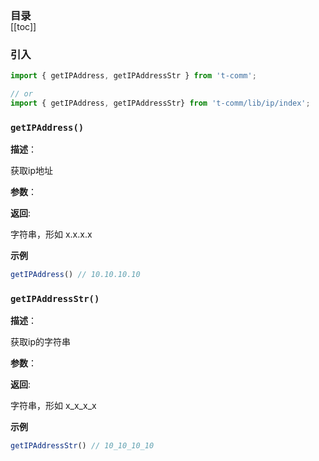 <h3 style="margin-bottom: -1rem;">目录</h3>

[[toc]]

<h3>引入</h3>

```ts
import { getIPAddress, getIPAddressStr } from 't-comm';

// or
import { getIPAddress, getIPAddressStr} from 't-comm/lib/ip/index';
```


### `getIPAddress()` 


**描述**：<p>获取ip地址</p>

**参数**：

**返回**: <p>字符串，形如 x.x.x.x</p>

**示例**

```ts
getIPAddress() // 10.10.10.10
```
<a name="getIPAddressStr"></a>

### `getIPAddressStr()` 


**描述**：<p>获取ip的字符串</p>

**参数**：

**返回**: <p>字符串，形如 x_x_x_x</p>

**示例**

```ts
getIPAddressStr() // 10_10_10_10
```
